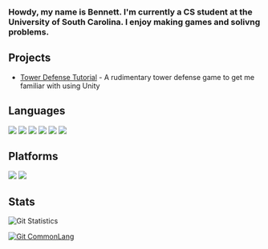 ### Howdy, my name is Bennett. I'm currently a CS student at the University of South Carolina. I enjoy making games and solivng problems. 

## Projects
* [Tower Defense Tutorial](https://github.com/unit220/FirstTowerDefenseGame) - A rudimentary tower defense game to get me familiar with using Unity

## Languages
[![](https://img.shields.io/badge/-C-black?logo=C&style=for-the-badge)](https://www.learn-c.org/)
[![](https://img.shields.io/badge/-C%23-239120?logo=c-sharp&style=for-the-badge)](https://dotnet.microsoft.com/learn/csharp) 
[![](https://img.shields.io/badge/javascript%20-%23323330.svg?style=for-the-badge&logo=javascript)](https://www.javascript.com) 
[![](https://img.shields.io/badge/typescript-%23007ACC.svg?style=for-the-badge&logo=typescript&logoColor=white)](https://www.typescriptlang.org) 
[![](https://img.shields.io/badge/c%2B%2B-%233696CF?style=for-the-badge&logo=c%2B%2B&logoColor=white)](https://www.cplusplus.com) 
[![](https://img.shields.io/badge/-Java-007396?logo=java&style=for-the-badge)](https://www.java.com) 
## Platforms
[![](https://img.shields.io/badge/-Unity-000000?logo=unity&style=for-the-badge)](https://unity.com)
[![](https://img.shields.io/badge/-Ionic-3880FF?logo=ionic&logoColor=white&style=for-the-badge)](https://ionicframework.com)

## Stats
![Git Statistics](https://github-readme-stats.vercel.app/api?username=unit220&show_icons=true&theme=tokyonight&include_all_commits=true&count_private=true&hide_border=true)

[![Git CommonLang](https://github-readme-stats.vercel.app/api/top-langs/?username=unit220&hide_border=true&layout=compact&theme=tokyonight)](https://github.com/anuraghazra/github-readme-stats)

<!--

Here are some ideas to get you started:

- 🔭 I’m currently working on ...
- 🌱 I’m currently learning ...
- 👯 I’m looking to collaborate on ...
- 🤔 I’m looking for help with ...
- 💬 Ask me about ...
- 📫 How to reach me: ...
- 😄 Pronouns: ...
- ⚡ Fun fact: ...
-->
